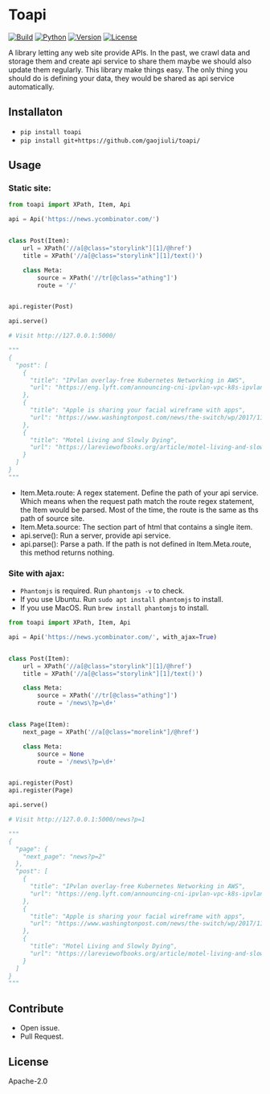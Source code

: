 # Toapi

[![Build](https://travis-ci.org/gaojiuli/toapi.svg?branch=master)](https://travis-ci.org/gaojiuli/toapi)
[![Python](https://img.shields.io/pypi/pyversions/toapi.svg)](https://pypi.python.org/pypi/toapi/)
[![Version](https://img.shields.io/pypi/v/toapi.svg)](https://pypi.python.org/pypi/toapi/)
[![License](https://img.shields.io/pypi/l/toapi.svg)](https://pypi.python.org/pypi/toapi/)

A library letting any web site provide APIs.
In the past, we crawl data and storage them and create api service to share them maybe we should also update them regularly.
This library make things easy.
The only thing you should do is defining your data, they would be shared as api service automatically.

## Installaton

- `pip install toapi`
- `pip install git+https://github.com/gaojiuli/toapi/`

## Usage

### Static site:

```python
from toapi import XPath, Item, Api

api = Api('https://news.ycombinator.com/')


class Post(Item):
    url = XPath('//a[@class="storylink"][1]/@href')
    title = XPath('//a[@class="storylink"][1]/text()')

    class Meta:
        source = XPath('//tr[@class="athing"]')
        route = '/'


api.register(Post)

api.serve()

# Visit http://127.0.0.1:5000/

"""
{
  "post": [
    {
      "title": "IPvlan overlay-free Kubernetes Networking in AWS", 
      "url": "https://eng.lyft.com/announcing-cni-ipvlan-vpc-k8s-ipvlan-overlay-free-kubernetes-networking-in-aws-95191201476e"
    }, 
    {
      "title": "Apple is sharing your facial wireframe with apps", 
      "url": "https://www.washingtonpost.com/news/the-switch/wp/2017/11/30/apple-is-sharing-your-face-with-apps-thats-a-new-privacy-worry/"
    }, 
    {
      "title": "Motel Living and Slowly Dying", 
      "url": "https://lareviewofbooks.org/article/motel-living-and-slowly-dying/#!"
    }
  ]
}
"""
```

- Item.Meta.route: A regex statement. Define the path of your api service. Which means when the request path match the route regex statement, the Item would be parsed. Most of the time, the route is the same as ths path of source site.
- Item.Meta.source: The section part of html that contains a single item.
- api.serve(): Run a server, provide api service.
- api.parse(): Parse a path. If the path is not defined in Item.Meta.route, this method returns nothing.

### Site with ajax:

- `Phantomjs` is required. Run `phantomjs -v` to check.
- If you use Ubuntu. Run `sudo apt install phantomjs` to install.
- If you use MacOS. Run `brew install phantomjs` to install.

```python
from toapi import XPath, Item, Api

api = Api('https://news.ycombinator.com/', with_ajax=True)


class Post(Item):
    url = XPath('//a[@class="storylink"][1]/@href')
    title = XPath('//a[@class="storylink"][1]/text()')

    class Meta:
        source = XPath('//tr[@class="athing"]')
        route = '/news\?p=\d+'


class Page(Item):
    next_page = XPath('//a[@class="morelink"]/@href')

    class Meta:
        source = None
        route = '/news\?p=\d+'


api.register(Post)
api.register(Page)

api.serve()

# Visit http://127.0.0.1:5000/news?p=1

"""
{
  "page": {
    "next_page": "news?p=2"
  },
  "post": [
    {
      "title": "IPvlan overlay-free Kubernetes Networking in AWS", 
      "url": "https://eng.lyft.com/announcing-cni-ipvlan-vpc-k8s-ipvlan-overlay-free-kubernetes-networking-in-aws-95191201476e"
    }, 
    {
      "title": "Apple is sharing your facial wireframe with apps", 
      "url": "https://www.washingtonpost.com/news/the-switch/wp/2017/11/30/apple-is-sharing-your-face-with-apps-thats-a-new-privacy-worry/"
    }, 
    {
      "title": "Motel Living and Slowly Dying", 
      "url": "https://lareviewofbooks.org/article/motel-living-and-slowly-dying/#!"
    }
  ]
}
"""
```

## Contribute

- Open issue.
- Pull Request.

## License

Apache-2.0